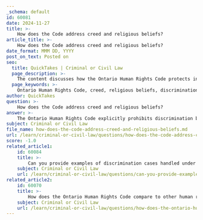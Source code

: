 ```yaml
---
_schema: default
id: 60081
date: 2024-11-27
title: >-
    How does the Code address creed and religious beliefs?
article_title: >-
    How does the Code address creed and religious beliefs?
date_format: MMM DD, YYYY
post_on_text: Posted on
seo:
  title: QuickTakes | Criminal or Civil Law
  page_description: >-
    The content discusses how the Ontario Human Rights Code protects individuals from discrimination based on creed, which includes religious beliefs, ensuring equal treatment and safeguarding fundamental human rights.
  page_keywords: >-
    Ontario Human Rights Code, creed, religious beliefs, discrimination, legal framework, human rights protections, equal dignity, employment discrimination, freedom of belief, hate speech, safeguards, fundamental rights
author: QuickTakes
question: >-
    How does the Code address creed and religious beliefs?
answer: >-
    The Ontario Human Rights Code explicitly prohibits discrimination based on creed, which encompasses religious beliefs and practices. This legal framework ensures that individuals are treated with equal dignity and respect, regardless of their religious affiliations. The term "creed" is significant as it is used in the Code instead of more traditional terms like "religion" or "religious belief," which are common in other Canadian human rights statutes. This distinction is important for interpreting the scope of protection offered under the Code.\n\nUnder the Code, everyone is entitled to access the same opportunities and benefits without facing discrimination due to their creed. This includes the right to freely hold and practice one's beliefs. The Code protects individuals from being subjected to pressure based on their religious or creed-based beliefs, thereby safeguarding their fundamental human rights.\n\nMoreover, the Code recognizes that discrimination can manifest in various forms, including in employment situations where individuals may be treated differently due to their religious affiliations or associations. For instance, it is unlawful to discriminate against someone in hiring, firing, pay, job assignments, or promotions based on their creed.\n\nHowever, it is important to note that the Code does not extend protections to religions that promote violence or hatred against others. This ensures that while individuals are protected from discrimination, the rights of others are also respected.\n\nIn summary, the Ontario Human Rights Code provides robust protections against discrimination based on creed, affirming the rights of individuals to practice their beliefs freely and without fear of discrimination or harassment.
subject: Criminal or Civil Law
file_name: how-does-the-code-address-creed-and-religious-beliefs.md
url: /learn/criminal-or-civil-law/questions/how-does-the-code-address-creed-and-religious-beliefs
score: -1.0
related_article1:
    id: 60084
    title: >-
        Can you provide examples of discrimination cases handled under the Code?
    subject: Criminal or Civil Law
    url: /learn/criminal-or-civil-law/questions/can-you-provide-examples-of-discrimination-cases-handled-under-the-code
related_article2:
    id: 60070
    title: >-
        How does the Ontario Human Rights Code compare to other human rights codes in Canada?
    subject: Criminal or Civil Law
    url: /learn/criminal-or-civil-law/questions/how-does-the-ontario-human-rights-code-compare-to-other-human-rights-codes-in-canada
---
```


&nbsp;